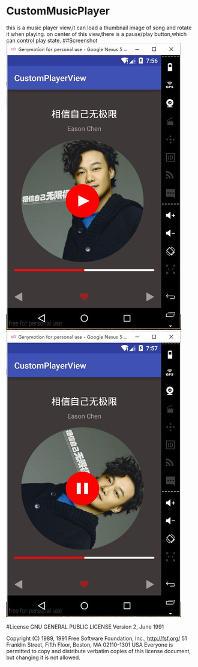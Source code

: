 # CustomMusicPlayer
this is a music player view,it can load a thumbnail image of song and rotate it when playing.
on center of this view,there is a pause/play button,which can control play state.
##Screenshot
![Image text](https://raw.githubusercontent.com/fallblank/CustomMusicPlayer/master/Screenshot/screenshot1.JPG)
![Image text](https://raw.githubusercontent.com/fallblank/CustomMusicPlayer/master/Screenshot/screenshot2.JPG)


#License
                    GNU GENERAL PUBLIC LICENSE
                       Version 2, June 1991

 Copyright (C) 1989, 1991 Free Software Foundation, Inc., <http://fsf.org/>
 51 Franklin Street, Fifth Floor, Boston, MA 02110-1301 USA
 Everyone is permitted to copy and distribute verbatim copies
 of this license document, but changing it is not allowed.
